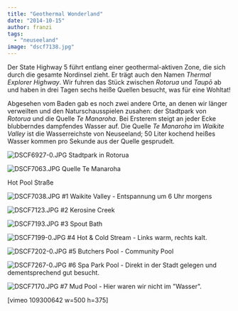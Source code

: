 ```yaml
---
title: "Geothermal Wonderland"
date: "2014-10-15"
author: franzi
tags: 
  - "neuseeland"
image: "dscf7138.jpg"
---
```


Der State Highway 5 führt entlang einer geothermal-aktiven Zone, die sich durch die gesamte Nordinsel zieht. Er trägt auch den Namen _Thermal Explorer Highway_. Wir fuhren das Stück zwischen _Rotorua_ und _Taupō_ ab und haben in drei Tagen sechs heiße Quellen besucht, was für eine Wohltat!

Abgesehen vom Baden gab es noch zwei andere Orte, an denen wir länger verweilten und den Naturschausspielen zusahen: der Stadtpark von _Rotorua_ und die Quelle _Te Manaroha_. Bei Ersterem steigt an jeder Ecke blubberndes dampfendes Wasser auf. Die Quelle _Te Manaroha_ im _Waikite Valley_ ist die Wasserreichste von Neuseeland; 50 Liter kochend heißes Wasser kommen pro Sekunde aus der Quelle gesprudelt.

![DSCF6927-0.JPG](images/dscf6927-0.jpg) Stadtpark in Rotorua

![DSCF7063.JPG](images/dscf7063.jpg) Quelle Te Manaroha

Hot Pool Straße

![DSCF7038.JPG](images/dscf7038.jpg) #1 Waikite Valley - Entspannung um 6 Uhr morgens

![DSCF7123.JPG](images/dscf71231.jpg) #2 Kerosine Creek

![DSCF7193.JPG](images/dscf7193.jpg) #3 Spout Bath

![DSCF7199-0.JPG](images/dscf7199-0.jpg) #4 Hot & Cold Stream - Links warm, rechts kalt.

![DSCF7202-0.JPG](images/dscf7202-0.jpg) #5 Butchers Pool - Community Pool

![DSCF7267-0.JPG](images/dscf7267-0.jpg) #6 Spa Park Pool - Direkt in der Stadt gelegen und dementsprechend gut besucht.

![DSCF7170.JPG](images/dscf7170.jpg) #7 Mud Pool - Hier waren wir nicht im "Wasser".

\[vimeo 109300642 w=500 h=375\]
